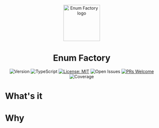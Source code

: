 <p style="text-align: center" align="center">
 <img src="https://i.postimg.cc/HnHxn1Sd/Enum-factory-logo.png" height="120" alt="Enum Factory logo"/>
</p>

<h1 style="text-align: center" align="center">Enum Factory</h1>

<div style="text-align: center" align="center">

![Version](https://img.shields.io/npm/v/@ivadey/enum-factory)
![TypeScript](https://img.shields.io/npm/types/@ivadey/enum-factory)
[![License: MIT](https://img.shields.io/badge/license-MIT-green)](./LICENSE)
![Open Issues](https://img.shields.io/github/issues/IvaDey/enum-factory)
[![PRs Welcome](https://img.shields.io/badge/PRs-welcome-brightgreen)](CONTRIBUTING.md)
![Coverage](https://img.shields.io/codecov/c/github/IvaDey/enum-factory)

</div>

# What's it

# Why

